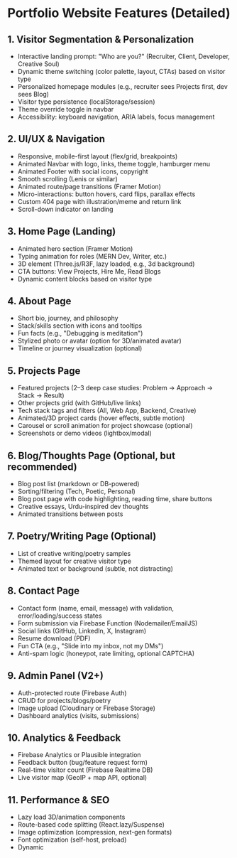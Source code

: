 # Portfolio Website Features (Detailed)

## 1. Visitor Segmentation & Personalization
- Interactive landing prompt: "Who are you?" (Recruiter, Client, Developer, Creative Soul)
- Dynamic theme switching (color palette, layout, CTAs) based on visitor type
- Personalized homepage modules (e.g., recruiter sees Projects first, dev sees Blog)
- Visitor type persistence (localStorage/session)
- Theme override toggle in navbar
- Accessibility: keyboard navigation, ARIA labels, focus management

## 2. UI/UX & Navigation
- Responsive, mobile-first layout (flex/grid, breakpoints)
- Animated Navbar with logo, links, theme toggle, hamburger menu
- Animated Footer with social icons, copyright
- Smooth scrolling (Lenis or similar)
- Animated route/page transitions (Framer Motion)
- Micro-interactions: button hovers, card flips, parallax effects
- Custom 404 page with illustration/meme and return link
- Scroll-down indicator on landing

## 3. Home Page (Landing)
- Animated hero section (Framer Motion)
- Typing animation for roles (MERN Dev, Writer, etc.)
- 3D element (Three.js/R3F, lazy loaded, e.g., 3d background)
- CTA buttons: View Projects, Hire Me, Read Blogs
- Dynamic content blocks based on visitor type

## 4. About Page
- Short bio, journey, and philosophy
- Stack/skills section with icons and tooltips
- Fun facts (e.g., "Debugging is meditation")
- Stylized photo or avatar (option for 3D/animated avatar)
- Timeline or journey visualization (optional)

## 5. Projects Page
- Featured projects (2–3 deep case studies: Problem → Approach → Stack → Result)
- Other projects grid (with GitHub/live links)
- Tech stack tags and filters (All, Web App, Backend, Creative)
- Animated/3D project cards (hover effects, subtle motion)
- Carousel or scroll animation for project showcase (optional)
- Screenshots or demo videos (lightbox/modal)

## 6. Blog/Thoughts Page (Optional, but recommended)
- Blog post list (markdown or DB-powered)
- Sorting/filtering (Tech, Poetic, Personal)
- Blog post page with code highlighting, reading time, share buttons
- Creative essays, Urdu-inspired dev thoughts
- Animated transitions between posts

## 7. Poetry/Writing Page (Optional)
- List of creative writing/poetry samples
- Themed layout for creative visitor type
- Animated text or background (subtle, not distracting)

## 8. Contact Page
- Contact form (name, email, message) with validation, error/loading/success states
- Form submission via Firebase Function (Nodemailer/EmailJS)
- Social links (GitHub, LinkedIn, X, Instagram)
- Resume download (PDF)
- Fun CTA (e.g., "Slide into my inbox, not my DMs")
- Anti-spam logic (honeypot, rate limiting, optional CAPTCHA)

## 9. Admin Panel (V2+)
- Auth-protected route (Firebase Auth)
- CRUD for projects/blogs/poetry
- Image upload (Cloudinary or Firebase Storage)
- Dashboard analytics (visits, submissions)

## 10. Analytics & Feedback
- Firebase Analytics or Plausible integration
- Feedback button (bug/feature request form)
- Real-time visitor count (Firebase Realtime DB)
- Live visitor map (GeoIP + map API, optional)

## 11. Performance & SEO
- Lazy load 3D/animation components
- Route-based code splitting (React.lazy/Suspense)
- Image optimization (compression, next-gen formats)
- Font optimization (self-host, preload)
- Dynamic <title> and <meta> tags per page (React Helmet)
- OG/social sharing tags (og:image, og:title, etc.)
- Sitemap.xml and robots.txt
- Accessibility: color contrast, keyboard nav, ARIA
- Lighthouse audits and fixes

## 12. Security & Best Practices
- Input validation and sanitization (frontend & backend)
- Environment variable management (.env, .env.example)
- No sensitive data in localStorage; use HttpOnly cookies for auth
- Strict CORS and CSP headers (backend)
- Error handling middleware (backend)
- Rate limiting on API endpoints

## 13. Open Source & Developer Experience
- Clean, well-documented README.md
- CONTRIBUTING.md and CODE_OF_CONDUCT.md
- Changelog (CHANGELOG.md)
- Issue templates and PR templates
- Developer mode toggle (e.g., press D to show build stats, component tree)
- Pin repo on GitHub profile

## 14. Optional Power-Ups & Easter Eggs
- Interactive CLI landing (command-line prompt UI)
- AI-generated poetry (OpenAI API integration)
- Konami code Easter egg (hidden features, dev blog)
- Resume JSON API (serve resume as JSON endpoint)
- Multilingual support (English/Urdu toggle)
- Animated route transitions (Framer Motion)
- Live GitHub stats widget
- Easter eggs (e.g., secret keyboard shortcuts)

---

> This document lists all planned and potential features. Use it to guide development, prioritize MVP, and inspire future enhancements.
